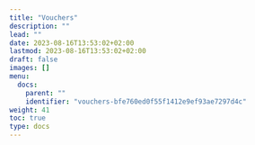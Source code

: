 ```yaml
---
title: "Vouchers"
description: ""
lead: ""
date: 2023-08-16T13:53:02+02:00
lastmod: 2023-08-16T13:53:02+02:00
draft: false
images: []
menu:
  docs:
    parent: ""
    identifier: "vouchers-bfe760ed0f55f1412e9ef93ae7297d4c"
weight: 41
toc: true
type: docs
---
```

